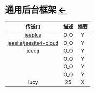 # 通用后台框架  [←](index.md)

| 传送门 | 描述 | 摘要 |
|:---:|:---:|:---:|
| [jeeplus](http://www.jeeplus.org/product) | O_O | Y |
| [jeesite](http://www.jeesite.com/)/[jeesite4-cloud](https://github.com/thinkgem/jeesite4-cloud) | O_O | Y |
| [jeecg](framework/jeecg.md) | O_O | Y |
| []() | O_O | Y |
| []() | O_O | Y |
| []() | O_O | Y |
| lucy | 25 | X |
